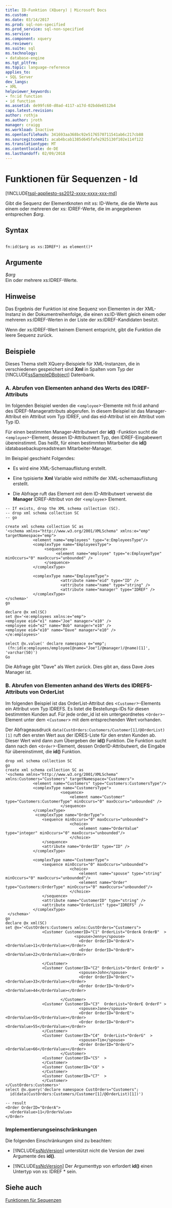 ```yaml
---
title: ID-Funktion (XQuery) | Microsoft Docs
ms.custom: 
ms.date: 03/14/2017
ms.prod: sql-non-specified
ms.prod_service: sql-non-specified
ms.service: 
ms.component: xquery
ms.reviewer: 
ms.suite: sql
ms.technology:
- database-engine
ms.tgt_pltfrm: 
ms.topic: language-reference
applies_to:
- SQL Server
dev_langs:
- XML
helpviewer_keywords:
- fn:id function
- id function
ms.assetid: de99fc60-d0ad-4117-a17d-02bdde6512b4
caps.latest.revision: 
author: rothja
ms.author: jroth
manager: craigg
ms.workload: Inactive
ms.openlocfilehash: 341693aa368bc92e5176570711541ab6c217cb88
ms.sourcegitcommit: acab4bcab1385d645fafe2925130f102e114f122
ms.translationtype: MT
ms.contentlocale: de-DE
ms.lasthandoff: 02/09/2018
---
```

# <a name="functions-on-sequences---id"></a>Funktionen für Sequenzen - Id
[!INCLUDE[tsql-appliesto-ss2012-xxxx-xxxx-xxx-md](../includes/tsql-appliesto-ss2012-xxxx-xxxx-xxx-md.md)]

  Gibt die Sequenz der Elementknoten mit xs: ID-Werte, die die Werte aus einem oder mehreren der xs: IDREF-Werte, die im angegebenen entsprechen *$arg*.  
  
## <a name="syntax"></a>Syntax  
  
```  
  
fn:id($arg as xs:IDREF*) as element()*  
```  
  
## <a name="arguments"></a>Argumente  
 *$arg*  
 Ein oder mehrere xs:IDREF-Werte.  
  
## <a name="remarks"></a>Hinweise  
 Das Ergebnis der Funktion ist eine Sequenz von Elementen in der XML-Instanz in der Dokumentreihenfolge, die einen xs:ID-Wert gleich einem oder mehreren xs:IDREF-Werten in der Liste der xs:IDREF-Kandidaten besitzt.  
  
 Wenn der xs:IDREF-Wert keinem Element entspricht, gibt die Funktion die leere Sequenz zurück.  
  
## <a name="examples"></a>Beispiele  
 Dieses Thema stellt XQuery-Beispiele für XML-Instanzen, die in verschiedenen gespeichert sind **Xml** in Spalten vom Typ der [!INCLUDE[ssSampleDBobject](../includes/sssampledbobject-md.md)] Datenbank.  
  
### <a name="a-retrieving-elements-based-on-the-idref-attribute-value"></a>A. Abrufen von Elementen anhand des Werts des IDREF-Attributs  
 Im folgenden Beispiel werden die <`employee`>-Elemente mit fn:id anhand des IDREF-Managerattributs abgerufen. In diesem Beispiel ist das Manager-Attribut ein Attribut vom Typ IDREF, und das eid-Attribut ist ein Attribut vom Typ ID.  
  
 Für einen bestimmten Manager-Attributwert der **id()** -Funktion sucht die <`employee`>-Element, dessen ID-Attributwert Typ, den IDREF-Eingabewert übereinstimmt. Das heißt, für einen bestimmten Mitarbeiter die **id()** idatabasebackupreadstream Mitarbeiter-Manager.  
  
 Im Beispiel geschieht Folgendes:  
  
-   Es wird eine XML-Schemaauflistung erstellt.  
  
-   Eine typisierte **Xml** Variable wird mithilfe der XML-schemaauflistung erstellt.  
  
-   Die Abfrage ruft das Element mit dem ID-Attributwert verweist die **Manager** IDREF-Attribut von der <`employee`> Element.  
  
```  
-- If exists, drop the XML schema collection (SC).  
-- drop xml schema collection SC  
-- go  
  
create xml schema collection SC as  
'<schema xmlns="http://www.w3.org/2001/XMLSchema" xmlns:e="emp" targetNamespace="emp">  
            <element name="employees" type="e:EmployeesType"/>  
            <complexType name="EmployeesType">  
                 <sequence>  
                      <element name="employee" type="e:EmployeeType" minOccurs="0" maxOccurs="unbounded" />  
                 </sequence>  
            </complexType>    
  
            <complexType name="EmployeeType">  
                        <attribute name="eid" type="ID" />  
                        <attribute name="name" type="string" />  
                        <attribute name="manager" type="IDREF" />  
            </complexType>         
</schema>'  
go  
```  
  
```  
declare @x xml(SC)  
set @x='<e:employees xmlns:e="emp">  
<employee eid="e1" name="Joe" manager="e10" />  
<employee eid="e2" name="Bob" manager="e10" />  
<employee eid="e10" name="Dave" manager="e10" />  
</e:employees>'  
  
select @x.value(' declare namespace e="emp";   
 (fn:id(e:employees/employee[@name="Joe"]/@manager)/@name)[1]', 'varchar(50)')   
Go  
```  
  
 Die Abfrage gibt "Dave" als Wert zurück. Dies gibt an, dass Dave Joes Manager ist.  
  
### <a name="b-retrieving-elements-based-on-the-orderlist-idrefs-attribute-value"></a>B. Abrufen von Elementen anhand des Werts des IDREFS-Attributs von OrderList  
 Im folgenden Beispiel ist das OrderList-Attribut des <`Customer`>-Elements ein Attribut vom Typ IDREFS. Es listet die Bestellungs-IDs für diesen bestimmten Kunden auf. Für jede order_id ist ein untergeordnetes <`Order`>-Element unter dem <`Customer`> mit dem entsprechenden Wert vorhanden.  
  
 Der Abfrageausdruck `data(CustOrders:Customers/Customer[1]/@OrderList)[1]` ruft den ersten Wert aus der IDRES-Liste für den ersten Kunden ab. Dieser Wert wird dann zum Übergeben der **id()** Funktion. Die Funktion sucht dann nach den <`Order`>-Element, dessen OrderID-Attributwert, die Eingabe für übereinstimmt, die **id()** Funktion.  
  
```  
drop xml schema collection SC  
go  
create xml schema collection SC as  
'<schema xmlns="http://www.w3.org/2001/XMLSchema" xmlns:Customers="Customers" targetNamespace="Customers">  
            <element name="Customers" type="Customers:CustomersType"/>  
            <complexType name="CustomersType">  
                        <sequence>  
                            <element name="Customer" type="Customers:CustomerType" minOccurs="0" maxOccurs="unbounded" />  
                        </sequence>  
            </complexType>  
             <complexType name="OrderType">  
                <sequence minOccurs="0" maxOccurs="unbounded">  
                            <choice>  
                                <element name="OrderValue" type="integer" minOccurs="0" maxOccurs="unbounded"/>  
                            </choice>  
                </sequence>                                             
                <attribute name="OrderID" type="ID" />  
            </complexType>  
  
            <complexType name="CustomerType">  
                <sequence minOccurs="0" maxOccurs="unbounded">  
                            <choice>  
                                <element name="spouse" type="string" minOccurs="0" maxOccurs="unbounded"/>  
                                <element name="Order" type="Customers:OrderType" minOccurs="0" maxOccurs="unbounded"/>  
                            </choice>  
                </sequence>                                             
                <attribute name="CustomerID" type="string" />  
                <attribute name="OrderList" type="IDREFS" />  
            </complexType>  
 </schema>'  
go  
declare @x xml(SC)  
set @x='<CustOrders:Customers xmlns:CustOrders="Customers">  
                <Customer CustomerID="C1" OrderList="OrderA OrderB"  >  
                              <spouse>Jenny</spouse>  
                                <Order OrderID="OrderA"><OrderValue>11</OrderValue></Order>  
                                <Order OrderID="OrderB"><OrderValue>22</OrderValue></Order>  
  
                </Customer>  
                <Customer CustomerID="C2" OrderList="OrderC OrderD" >  
                                <spouse>John</spouse>  
                                <Order OrderID="OrderC"><OrderValue>33</OrderValue></Order>  
                                <Order OrderID="OrderD"><OrderValue>44</OrderValue></Order>  
  
                        </Customer>  
                <Customer CustomerID="C3"  OrderList="OrderE OrderF" >  
                                <spouse>Jane</spouse>  
                                <Order OrderID="OrderE"><OrderValue>55</OrderValue></Order>  
                                <Order OrderID="OrderF"><OrderValue>55</OrderValue></Order>  
                </Customer>  
                <Customer CustomerID="C4"  OrderList="OrderG"  >  
                                <spouse>Tim</spouse>  
                                <Order OrderID="OrderG"><OrderValue>66</OrderValue></Order>  
                        </Customer>  
                <Customer CustomerID="C5"  >  
                </Customer>  
                <Customer CustomerID="C6" >  
                </Customer>  
                <Customer CustomerID="C7"  >  
                </Customer>  
</CustOrders:Customers>'  
select @x.query('declare namespace CustOrders="Customers";  
  id(data(CustOrders:Customers/Customer[1]/@OrderList)[1])')  
  
-- result  
<Order OrderID="OrderA">  
  <OrderValue>11</OrderValue>  
</Order>  
```  
  
### <a name="implementation-limitations"></a>Implementierungseinschränkungen  
 Die folgenden Einschränkungen sind zu beachten:  
  
-   [!INCLUDE[ssNoVersion](../includes/ssnoversion-md.md)] unterstützt nicht die Version der zwei Argumente des **id()**.  
  
-   [!INCLUDE[ssNoVersion](../includes/ssnoversion-md.md)] Der Argumenttyp von erfordert **id()** einen Untertyp von xs: IDREF * sein.  
  
## <a name="see-also"></a>Siehe auch  
 [Funktionen für Sequenzen](http://msdn.microsoft.com/library/672d2795-53ab-49c2-bf24-bc81a47ecd3f)  
  
  
